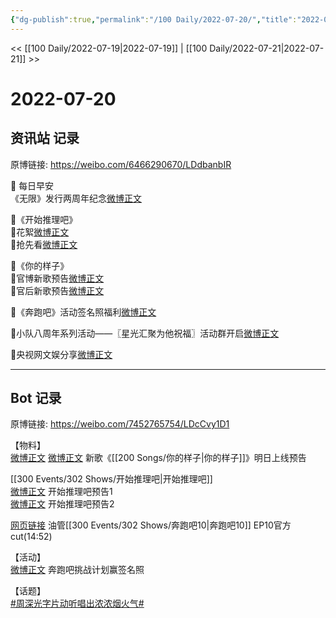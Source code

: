 ```yaml
---
{"dg-publish":true,"permalink":"/100 Daily/2022-07-20/","title":"2022-07-20","created":"2022-12-06T16:32:31.000+08:00","updated":"2023-01-09T17:24:39.535+08:00"}
---
```



<< [[100 Daily/2022-07-19\|2022-07-19]] | [[100 Daily/2022-07-21\|2022-07-21]] >>

# 2022-07-20

## 资讯站 记录

原博链接: https://weibo.com/6466290670/LDdbanbIR

🌟 每日早安  
《无限》发行两周年纪念[微博正文](https://m.weibo.cn/6466290670/4793226709963048)

🌟《开始推理吧》  
🌙花絮[微博正文](https://m.weibo.cn/6466290670/4793248759415496)  
🌙抢先看[微博正文](https://m.weibo.cn/6466290670/4793248222287391)

🌟《你的样子》  
🌙官博新歌预告[微博正文](https://m.weibo.cn/6466290670/4793369219303888)  
🌙官后新歌预告[微博正文](https://m.weibo.cn/6466290670/4793369995778074)

🌟《奔跑吧》活动签名照福利[微博正文](https://m.weibo.cn/6466290670/4793413972529304)

🌟小队八周年系列活动——〖星光汇聚为他祝福〗活动群开启[微博正文](https://m.weibo.cn/6466290670/4793291675012831)

🌟央视网文娱分享[微博正文](https://m.weibo.cn/6466290670/4793293399137184)

---
## Bot 记录

原博链接: https://weibo.com/7452765754/LDcCvy1D1

【物料】  
[微博正文](https://m.weibo.cn/1883007604/4793366980599663) [微博正文](https://m.weibo.cn/5248300719/4793368749807718) 新歌《[[200 Songs/你的样子\|你的样子]]》明日上线预告

[[300 Events/302 Shows/开始推理吧\|开始推理吧]]  
[微博正文](https://m.weibo.cn/2162247381/4793246166817304) 开始推理吧预告1  
[微博正文](https://m.weibo.cn/2162247381/4793246213473011) 开始推理吧预告2

[网页链接](https://weibo.cn/sinaurl?u=https%3A%2F%2Fm.youtube.com%2Fwatch%3Fv%3DS18UO3l9vTU) 油管[[300 Events/302 Shows/奔跑吧10\|奔跑吧10]] EP10官方cut(14:52)

【活动】  
[微博正文](https://m.weibo.cn/5242381821/4793261330534843) 奔跑吧挑战计划赢签名照

【话题】  
[#周深光字片动听唱出浓浓烟火气#](https://s.weibo.com/weibo?q=%23%E5%91%A8%E6%B7%B1%E5%85%89%E5%AD%97%E7%89%87%E5%8A%A8%E5%90%AC%E5%94%B1%E5%87%BA%E6%B5%93%E6%B5%93%E7%83%9F%E7%81%AB%E6%B0%94%23)
